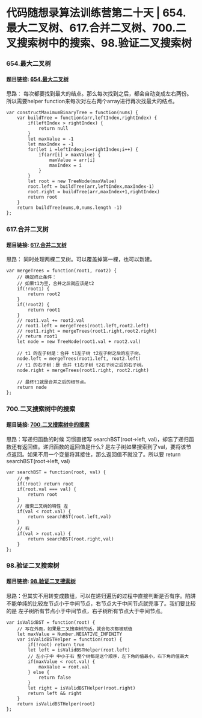 # 代码随想录算法训练营第二十天 | 654.最大二叉树、617.合并二叉树、700.二叉搜索树中的搜索、98.验证二叉搜索树

###  654.最大二叉树 
#### 题目链接: [654.最大二叉树](https://leetcode.com/problems/maximum-binary-tree/description/)
思路： 每次都要找到最大的结点。那么每次找到之后，都会自动变成左右两份。所以需要helper function来每次对左右两个array进行再次找最大的结点。
```
var constructMaximumBinaryTree = function(nums) {
    var buildTree = function(arr,leftIndex,rightIndex) {
        if(leftIndex > rightIndex) {
            return null
        }
        let maxValue = -1
        let maxIndex = -1
        for(let i =leftIndex;i<=rightIndex;i++) {
            if(arr[i] > maxValue) {
                maxValue = arr[i]
                maxIndex = i
            }
        }
        let root = new TreeNode(maxValue)
        root.left = buildTree(arr,leftIndex,maxIndex-1)
        root.right = buildTree(arr,maxIndex+1,rightIndex)
        return root
    }
    return buildTree(nums,0,nums.length -1)
};

```

###  617.合并二叉树 
#### 题目链接: [617.合并二叉树](https://leetcode.com/problems/merge-two-binary-trees/description/)
思路： 同时处理两棵二叉树。可以覆盖掉第一棵，也可以新建。
```
var mergeTrees = function(root1, root2) {
    // 确定终止条件：
    // 如果t1为空，合并之后就应该是t2
    if(!root1) {
        return root2
    }
    if(!root2) {
        return root1
    }
    // root1.val += root2.val
    // root1.left = mergeTrees(root1.left,root2.left)
    // root1.right = mergeTrees(root1.right,root2.right)
    // return root1
    let node = new TreeNode(root1.val + root2.val)
    
    // t1 的左子树是：合并 t1左子树 t2左子树之后的左子树。
    node.left = mergeTrees(root1.left, root2.left)
    // t1 的右子树：是 合并 t1右子树 t2右子树之后的右子树。
    node.right = mergeTrees(root1.right, root2.right)

    // 最终t1就是合并之后的根节点。
    return node
};

```




###  700.二叉搜索树中的搜索 
#### 题目链接: [700.二叉搜索树中的搜索](https://leetcode.com/problems/search-in-a-binary-search-tree/description/)
思路：写递归函数的时候 习惯直接写 searchBST(root->left, val)，却忘了递归函数还有返回值。递归函数的返回值是什么? 是左子树如果搜索到了val，要将该节点返回。如果不用一个变量将其接住，那么返回值不就没了。所以要 return searchBST(root->left, val)
```
var searchBST = function(root, val) {
    // 中
    if(!root) return root
    if(root.val === val) {
        return root
    }
    // 搜索二叉树的特性 左
    if(val < root.val) {
        return searchBST(root.left,val)
    }
    // 右
    if(val > root.val) {
        return searchBST(root.right,val)
    }
};

```


###  98.验证二叉搜索树 
#### 题目链接: [98.验证二叉搜索树](https://leetcode.com/problems/validate-binary-search-tree/description/)
思路：但其实不用转变成数组，可以在递归遍历的过程中直接判断是否有序。陷阱不能单纯的比较左节点小于中间节点，右节点大于中间节点就完事了。我们要比较的是 左子树所有节点小于中间节点，右子树所有节点大于中间节点。

```
var isValidBST = function(root) {
    // 写在外面，如果是二叉搜索树的话，就会每次都被赋值
    let maxValue = Number.NEGATIVE_INFINITY
    var isValidBSTHelper = function(root) {
        if(!root) return true
        let left = isValidBSTHelper(root.left)
        // 左小于中 中小于右 整个树都是这个顺序，左下角的值最小，右下角的值最大
        if(maxValue < root.val) {
            maxValue = root.val
        } else {
            return false
        }
        let right = isValidBSTHelper(root.right)
        return left && right
    }
    return isValidBSTHelper(root)
};

```




